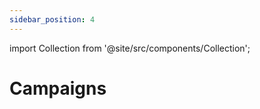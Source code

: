 ```yaml
---
sidebar_position: 4
---
```



import Collection from '@site/src/components/Collection';

# Campaigns

<Collection record="campaigns" collection="core" />


